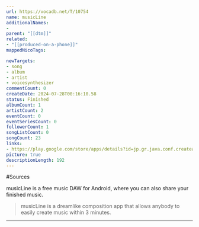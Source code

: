 ```yaml
---
url: https://vocadb.net/T/10754
name: musicLine
additionalNames: 
- 
parent: "[[dtm]]"
related:
- "[[produced-on-a-phone]]"
mappedNicoTags:

newTargets:
- song
- album
- artist
- voicesynthesizer
commentCount: 0
createDate: 2024-07-28T00:16:10.58
status: Finished
albumCount: 1
artistCount: 2
eventCount: 0
eventSeriesCount: 0
followerCount: 1
songListCount: 0
songCount: 23
links: 
- https://play.google.com/store/apps/details?id=jp.gr.java.conf.createapps.musicline&hl=en_US
picture: true
descriptionLength: 192
---
```


#Sources

musicLine is a free music DAW for Android, where you can also share your finished music.
> musicLine is a dreamlike composition app that allows anybody to easily create music within 3 minutes.

---


